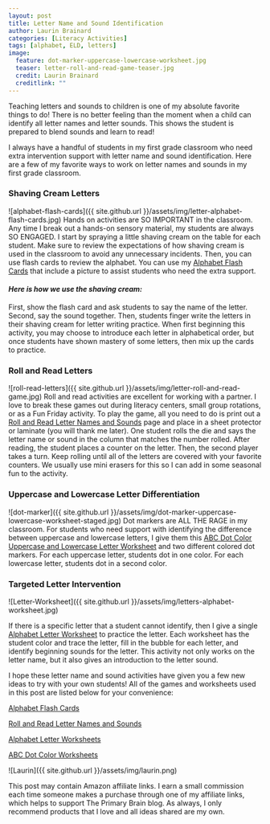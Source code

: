 ```yaml
---
layout: post
title: Letter Name and Sound Identification
author: Laurin Brainard
categories: [Literacy Activities]
tags: [alphabet, ELD, letters]
image:
  feature: dot-marker-uppercase-lowercase-worksheet.jpg
  teaser: letter-roll-and-read-game-teaser.jpg
  credit: Laurin Brainard
  creditlink: ""
---
```

Teaching letters and sounds to children is one of my absolute favorite things to do! There is no better feeling than the moment when a child can identify all letter names and letter sounds. This shows the student is prepared to blend sounds and learn to read! 

I always have a handful of students in my first grade classroom who need extra intervention support with letter name and sound identification. Here are a few of my favorite ways to work on letter names and sounds in my first grade classroom.

### Shaving Cream Letters
![alphabet-flash-cards]({{ site.github.url }}/assets/img/letter-alphabet-flash-cards.jpg)
Hands on activities are SO IMPORTANT in the classroom. Any time I break out a hands-on sensory material, my students are always SO ENGAGED. I start by spraying a little shaving cream on the table for each student. Make sure to review the expectations of how shaving cream is used in the classroom to avoid any unnecessary incidents. Then, you can use flash cards to review the alphabet. You can use my [Alphabet Flash Cards](https://www.teacherspayteachers.com/Product/Alphabet-Letter-Flash-Cards-4360287?utm_source=My%20Blog&utm_campaign=Letter%20Name%20and%20Sound%20Identification) that include a picture to assist students who need the extra support. 

#### *Here is how we use the shaving cream:*
First, show the flash card and ask students to say the name of the letter. Second, say the sound together. Then, students finger write the letters in their shaving cream for letter writing practice. When first beginning this activity, you may choose to introduce each letter in alphabetical order, but once students have shown mastery of some letters, then mix up the cards to practice. 

### Roll and Read Letters
![roll-read-letters]({{ site.github.url }}/assets/img/letter-roll-and-read-game.jpg)
Roll and read activities are excellent for working with a partner. I love to break these games out during literacy centers, small group rotations, or as a Fun Friday activity. To play the game, all you need to do is print out a [Roll and Read Letter Names and Sounds](https://www.teacherspayteachers.com/Product/Roll-and-Read-Letter-Names-and-Sounds-Activity-3091774?utm_source=My%20Blog&utm_campaign=Letter%20Name%20and%20Sound%20Identification) page and place in a sheet protector or laminate (you will thank me later). One student rolls the die and says the letter name or sound in the column that matches the number rolled. After reading, the student places a counter on the letter. Then, the second player takes a turn. Keep rolling until all of the letters are covered with your favorite counters. We usually use mini erasers for this so I can add in some seasonal fun to the activity. 

### Uppercase and Lowercase Letter Differentiation
![dot-marker]({{ site.github.url }}/assets/img/dot-marker-uppercase-lowercase-worksheet-staged.jpg)
Dot markers are ALL THE RAGE in my classroom. For students who need support with identifying the difference between uppercase and lowercase letters, I give them this [ABC Dot Color Uppercase and Lowercase Letter Worksheet](https://www.teacherspayteachers.com/Product/ABC-Dot-Color-Uppercase-and-Lowercase-Letter-Worksheets-3829464?utm_source=My%20Blog&utm_campaign=Letter%20Name%20and%20Sound%20Intervention%20Blog%20Post) and two different colored dot markers. For each uppercase letter, students dot in one color. For each lowercase letter, students dot in a second color. 

### Targeted Letter Intervention
![Letter-Worksheet]({{ site.github.url }}/assets/img/letters-alphabet-worksheet.jpg)

If there is a specific letter that a student cannot identify, then I give a single [Alphabet Letter Worksheet](https://www.teacherspayteachers.com/Product/Alphabet-Letter-Worksheets-4220898?utm_source=My%20Blog&utm_campaign=Letter%20Name%20and%20Sound%20Intervention) to practice the letter. Each worksheet has the student color and trace the letter, fill in the bubble for each letter, and identify beginning sounds for the letter. This activity not only works on the letter name, but it also gives an introduction to the letter sound. 

I hope these letter name and sound activities have given you a few new ideas to try with your own students! All of the games and worksheets used in this post are listed below for your convenience: 

[Alphabet Flash Cards](https://www.teacherspayteachers.com/Product/Alphabet-Letter-Flash-Cards-4360287?utm_source=My%20Blog&utm_campaign=Letter%20Name%20and%20Sound%20Identification)

[Roll and Read Letter Names and Sounds](https://www.teacherspayteachers.com/Product/Roll-and-Read-Letter-Names-and-Sounds-Activity-3091774?utm_source=My%20Blog&utm_campaign=Letter%20Name%20and%20Sound%20Identification)

[Alphabet Letter Worksheets](https://www.teacherspayteachers.com/Product/Alphabet-Letter-Worksheets-4220898?utm_source=My%20Blog&utm_campaign=Letter%20Name%20and%20Sound%20Intervention)

[ABC Dot Color Worksheets](https://www.teacherspayteachers.com/Product/Dot-Marker-Uppercase-and-Lowercase-Letter-Worksheets-3829464?utm_source=My%20Blog&utm_campaign=Letter%20Name%20and%20Sound%20Identification)

<div id="fd-form-5d7bbeaa1093300012a8c6ae"></div>
<script>
  window.fd('form', {
    formId: '5d7bbeaa1093300012a8c6ae',
    containerEl: document.querySelector('#fd-form-5d7bbeaa1093300012a8c6ae')
  });
</script>

![Laurin]({{ site.github.url }}/assets/img/laurin.png)

This post may contain Amazon affiliate links. I earn a small commission each time someone makes a purchase through one of my affiliate links, which helps to support The Primary Brain blog. As always, I only recommend products that I love and all ideas shared are my own.  